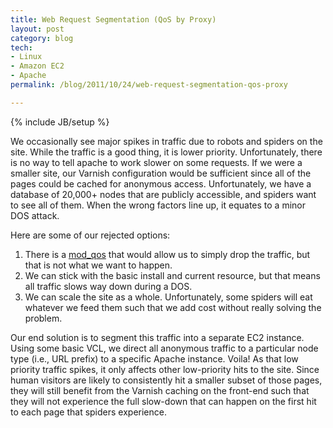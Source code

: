 ```yaml
---
title: Web Request Segmentation (QoS by Proxy)
layout: post
category: blog
tech:
- Linux
- Amazon EC2
- Apache
permalink: /blog/2011/10/24/web-request-segmentation-qos-proxy

---
```

{% include JB/setup %}
<div id="node-124" class="node node-blog node-promoted">
  <div class="content clearfix">
    <div class="field field-name-body field-type-text-with-summary field-label-hidden"><div class="field-items"><div class="field-item even"><p>We occasionally see major spikes in traffic due to robots and spiders on the site. While the traffic is a good thing, it is lower priority. Unfortunately, there is no way to tell apache to work slower on some requests. If we were a smaller site, our Varnish configuration would be sufficient since all of the pages could be cached for anonymous access. Unfortunately, we have a database of 20,000+ nodes that are publicly accessible, and spiders want to see all of them. When the wrong factors line up, it equates to a minor DOS attack.</p>
<p>Here are some of our rejected options:</p>
<ol><li>
		There is a <a href="http://opensource.adnovum.ch/mod_qos/">mod_qos</a> that would allow us to simply drop the traffic, but that is not what we want to happen.</li>
	<li>
		We can stick with the basic install and current resource, but that means all traffic slows way down during a DOS.</li>
	<li>
		We can scale the site as a whole. Unfortunately, some spiders will eat whatever we feed them such that we add cost without really solving the problem.</li>
</ol><p>Our end solution is to segment this traffic into a separate EC2 instance. Using some basic VCL, we direct all anonymous traffic to a particular node type (i.e., URL prefix) to a specific Apache instance. Voila! As that low priority traffic spikes, it only affects other low-priority hits to the site. Since human visitors are likely to consistently hit a smaller subset of those pages, they will still benefit from the Varnish caching on the front-end such that they will not experience the full slow-down that can happen on the first hit to each page that spiders experience.</p>
</div></div></div>  </div>
</div>
